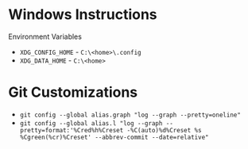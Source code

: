 # Windows Instructions

Environment Variables
* `XDG_CONFIG_HOME` - `C:\<home>\.config`
* `XDG_DATA_HOME` - `C:\<home>`


# Git Customizations
* `git config --global alias.graph "log --graph --pretty=oneline"`
* `git config --global alias.l "log --graph --pretty=format:'%Cred%h%Creset -%C(auto)%d%Creset %s %Cgreen(%cr)%Creset' --abbrev-commit --date=relative"`

